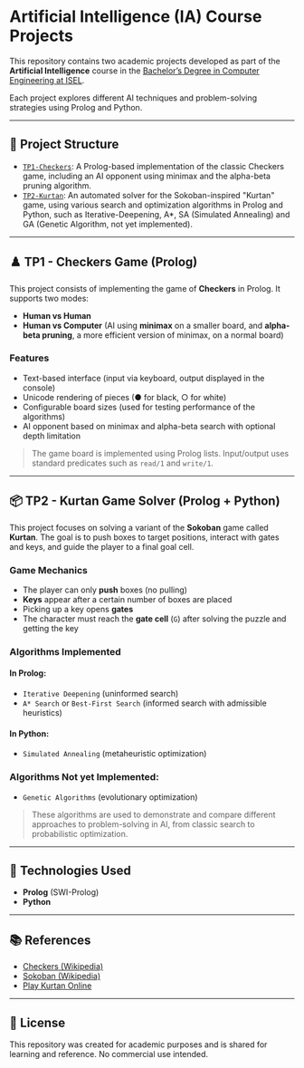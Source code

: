 # Artificial Intelligence (IA) Course Projects

This repository contains two academic projects developed as part of the **Artificial Intelligence** course in the [Bachelor’s Degree in Computer Engineering at ISEL](https://isel.pt).

Each project explores different AI techniques and problem-solving strategies using Prolog and Python.

---

## 📁 Project Structure

- [`TP1-Checkers`](./TP1-Checkers): A Prolog-based implementation of the classic Checkers game, including an AI opponent using minimax and the alpha-beta pruning algorithm.
- [`TP2-Kurtan`](./TP2-Kurtan): An automated solver for the Sokoban-inspired "Kurtan" game, using various search and optimization algorithms in Prolog and Python, such as Iterative-Deepening, A*, SA (Simulated Annealing) and GA (Genetic Algorithm, not yet implemented).

---

## ♟️ TP1 - Checkers Game (Prolog)

This project consists of implementing the game of **Checkers** in Prolog. It supports two modes:
- **Human vs Human**
- **Human vs Computer** (AI using **minimax** on a smaller board, and **alpha-beta pruning**, a more efficient version of minimax, on a normal board)

### Features
- Text-based interface (input via keyboard, output displayed in the console)
- Unicode rendering of pieces (● for black, ○ for white)
- Configurable board sizes (used for testing performance of the algorithms)
- AI opponent based on minimax and alpha-beta search with optional depth limitation


> The game board is implemented using Prolog lists. Input/output uses standard predicates such as `read/1` and `write/1`.

---

## 📦 TP2 - Kurtan Game Solver (Prolog + Python)

This project focuses on solving a variant of the **Sokoban** game called **Kurtan**. The goal is to push boxes to target positions, interact with gates and keys, and guide the player to a final goal cell.

### Game Mechanics
- The player can only **push** boxes (no pulling)
- **Keys** appear after a certain number of boxes are placed
- Picking up a key opens **gates**
- The character must reach the **gate cell** (`G`) after solving the puzzle and getting the key

### Algorithms Implemented

#### In Prolog:
- `Iterative Deepening` (uninformed search)
- `A* Search` or `Best-First Search` (informed search with admissible heuristics)

#### In Python:
- `Simulated Annealing` (metaheuristic optimization)

### Algorithms Not yet Implemented:
- `Genetic Algorithms` (evolutionary optimization)

> These algorithms are used to demonstrate and compare different approaches to problem-solving in AI, from classic search to probabilistic optimization.

---

## 🧠 Technologies Used

- **Prolog** (SWI-Prolog)
- **Python**

---

## 📚 References

- [Checkers (Wikipedia)](https://en.wikipedia.org/wiki/Checkers)
- [Sokoban (Wikipedia)](https://en.wikipedia.org/wiki/Sokoban)
- [Play Kurtan Online](https://www.myabandonware.com/game/kurtan-1vs/play-1vs)

---

## 📎 License

This repository was created for academic purposes and is shared for learning and reference. No commercial use intended.
